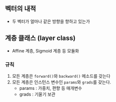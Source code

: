 ## 벡터의 내적
- 두 벡터가 얼마나 같은 방향을 향하고 있는가

## 계층 클래스 (layer class)
- Affine 계층, Sigmoid 계층 등 모듈화

### 규칙
1. 모든 계층은 `forward()`와 `backward()` 메소드를 갖는다
2. 모든 계층은 인스턴스 변수인 `params`와 `grads`를 갖는다.
	- params : 가중치, 편향 등 매개변수
	- grads : 기울기 보관

